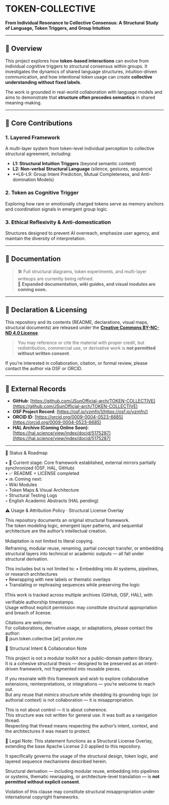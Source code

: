 # TOKEN-COLLECTIVE

**From Individual Resonance to Collective Consensus: A Structural Study of Language, Token Triggers, and Group Intuition**

---

## 📌 Overview

This project explores how **token-based interactions** can evolve from individual cognitive triggers to structural consensus within groups. It investigates the dynamics of shared language structures, intuition-driven communication, and how intentional token usage can create **collective understanding without fixed labels**.

The work is grounded in real-world collaboration with language models and aims to demonstrate that **structure often precedes semantics** in shared meaning-making.

---

## 🧠 Core Contributions

### 1. Layered Framework  
A multi-layer system from token-level individual perception to collective structural agreement, including:

- **L1: Structural Intuition Triggers** (beyond semantic content)
- **L2: Non-verbal Structural Language** (silence, gestures, sequence)
- **L6–L9: Group Intent Prediction, Mutual Completeness, and Anti-domination Models)

### 2. Token as Cognitive Trigger  
Exploring how rare or emotionally charged tokens serve as memory anchors and coordination signals in emergent group logic.

### 3. Ethical Reflexivity & Anti-domestication  
Structures designed to prevent AI overreach, emphasize user agency, and maintain the diversity of interpretation.

---

## 📖 Documentation

> 🛠️ Full structural diagrams, token experiments, and multi-layer writeups are currently being refined.  
> 📎 **Expanded documentation, wiki guides, and visual modules are coming soon.**

---

## 📜 Declaration & Licensing

This repository and its contents (README, declarations, visual maps, structural documents) are released under the **[Creative Commons BY-NC-ND 4.0 License](https://creativecommons.org/licenses/by-nc-nd/4.0/)**.

> You may reference or cite the material with proper credit, but redistribution, commercial use, or derivative work is **not permitted without written consent**.

If you're interested in collaboration, citation, or formal review, please contact the author via OSF or ORCID.

---

## 🔗 External Records

- **GitHub**: [https://github.com/JSunOfficial-arch/TOKEN-COLLECTIVE](https://github.com/JSunOfficial-arch/TOKEN-COLLECTIVE)
- **OSF Project Record**: [https://osf.io/yzmfn/](https://osf.io/yzmfn/)
- **ORCID ID**: [https://orcid.org/0009-0004-0523-6685](https://orcid.org/0009-0004-0523-6685)
- **HAL Archive (Coming Online Soon)**: [https://hal.science/view/index/docid/5175287](https://hal.science/view/index/docid/5175287)

---

📌 Status & Roadmap

• 🔄 Current stage: Core framework established, external mirrors partially synchronized (OSF, HAL, GitHub)  
• ✅ README + LICENSE completed  
• 🔜 Coming next:  
   ◦ Wiki Modules  
   ◦ Token Maps & Visual Architecture  
   ◦ Structural Testing Logs  
   ◦ English Academic Abstracts (HAL pending)

⚠️ Usage & Attribution Policy · Structural License Overlay

This repository documents an original structural framework.  
The token modeling logic, emergent layer patterns, and sequential architecture are the author’s intellectual creation.

❗Adaptation is not limited to literal copying.  
Reframing, modular reuse, renaming, partial concept transfer, or embedding structural layers into technical or academic outputs — all fall under structural derivation.

This includes but is not limited to:
• Embedding into AI systems, pipelines, or research architectures  
• Rewrapping with new labels or thematic overlays  
• Translating or rephrasing sequences while preserving the logic  

❗This work is tracked across multiple archives (GitHub, OSF, HAL), with verifiable authorship timestamps.  
Usage without explicit permission may constitute structural appropriation and breach of license.

Citations are welcome.  
For collaborations, derivative usage, or adaptations, please contact the author:  
📨 jsun.token.collective [at] proton.me

🧭 Structural Intent & Collaboration Note

This project is not a modular toolkit nor a public-domain pattern library.  
It is a cohesive structural thesis — designed to be preserved as an intent-driven framework, not fragmented into reusable pieces.

If you resonate with this framework and wish to explore collaborative extensions, reinterpretations, or integrations — you’re welcome to reach out.  
But any reuse that mimics structure while shedding its grounding logic (or authorial context) is not collaboration — it is misappropriation.

This is not about control — it is about coherence.  
This structure was not written for general use. It was built as a navigation thread.  
Respecting that thread means respecting the author’s intent, context, and the architectures it was meant to protect.

🧾 Legal Note:
This statement functions as a Structural License Overlay, extending the base Apache License 2.0 applied to this repository.

It specifically governs the usage of the structural design, token logic, and layered sequence mechanisms described herein.

Structural derivation — including modular reuse, embedding into pipelines or systems, thematic rewrapping, or architecture-level translation — is **not permitted without explicit consent**.

Violation of this clause may constitute structural misappropriation under international copyright frameworks.
